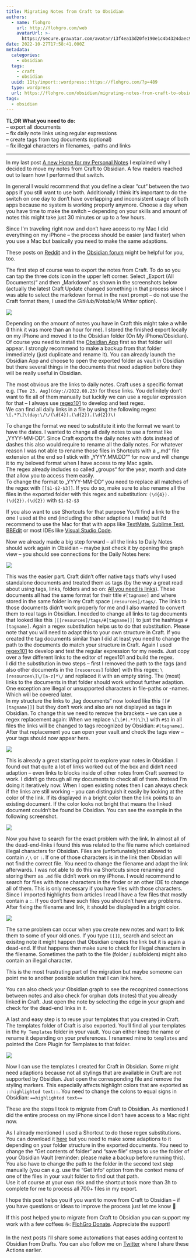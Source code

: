 ```yaml
---
title: Migrating Notes from Craft to Obsidian
authors:
  - name: flohgro
    url: http://flohgro.com/web
    avatarUrl: >-
      https://secure.gravatar.com/avatar/13f4ea13d20fe190e1c4b4324daec918?s=96&d=mm&r=g
date: 2022-10-27T17:58:41.000Z
metadata:
  categories:
    - obsidian
  tags:
    - craft
    - obsidian
  uuid: 11ty/import::wordpress::https://flohgro.com/?p=489
  type: wordpress
  url: https://flohgro.com/obsidian/migrating-notes-from-craft-to-obsidian/
tags:
  - obsidian
---
```

**TL;DR What you need to do:**  
– export all documents  
– fix daily note links using regular expressions  
– create tags from tag documents (optional)  
– fix illegal characters in filenames, -paths and links

* * *

In my last post [A new Home for my Personal Notes](https://flohgro.com/obsidian/a-new-home-for-my-personal-notes/) I explained why I decided to move my notes from Craft to Obsidian. A few readers reached out to learn how I performed that switch.

In general I would recommend that you define a clear “cut“ between the two apps if you still want to use both. Additionally I think it‘s important to do the switch on one day to don‘t have overlapping and inconsistent usage of both apps because no system is working properly anymore. Choose a day when you have time to make the switch – depending on your skills and amount of notes this might take just 30 minutes or up to a few hours.

Since I‘m traveling right now and don‘t have access to my Mac I did everything on my iPhone – the process should be easier (and faster) when you use a Mac but basically you need to make the same adaptions.

These posts on [Reddit](https://www.reddit.com/r/CraftDocs/comments/y1sbqg/export_from_craft_to_obsidian/) and in the [Obsidian forum](https://forum.obsidian.md/t/import-from-craft-to-obsidian/19448) might be helpful for you, too.

The first step of course was to export the notes from Craft. To do so you can tap the three dots icon in the upper left corner. Select „Export (All Documents)“ and then „Markdown“ as shown in the screenshots below (actually the latest Craft Update changed something in that process since I was able to select the markdown format in the next prompt – do not use the Craft format there, I used the _GitHub/Notable/iA Writer_ option).

![](/assets/68F06555-B6A6-4A3E-AF4D-A260CF-J40ojoZrtaRx.png)

Depending on the amount of notes you have in Craft this might take a while (I think it was more than an hour for me). I stored the finished export locally on my iPhone and moved it to the Obsidian folder (On My iPhone/Obsidian). Of course you need to install the [Obsidian App](https://apps.apple.com/de/app/obsidian-connected-notes/id1557175442?l=en) first so that folder will appear. I strongly recommend to make a backup from that folder immediately (just duplicate and rename it). You can already launch the Obsidian App and choose to open the exported folder as vault in Obsidian but there several things in the documents that need adaption before they will be really useful in Obsidian.

The most obvious are the links to daily notes. Craft uses a specific format e.g. `[Tue 23. Aug](day://2022.08.23)` for these links. You definitely don‘t want to fix all of them manually but luckily we can use a regular expression for that – I always use [regex101](https://regex101.com) to develop and test regex.  
We can find all daily links in a file by using the following regex:  
`\[.*?\]\(day:\/\/(\d{4}).(\d{2}).(\d{2})\)`

To change the format we need to substitute it into the format we want to have the dates. I wanted to change all daily notes to use a format like „YYYY-MM-DD“. Since Craft exports the daily notes with dots instead of dashes this also would require to rename all the daily notes. For whatever reason I was not able to rename those files in Shortcuts with a „.md“ file extension at the end so I stick with „YYYY.MM.DD““ for now and will change it to my beloved format when I have access to my Mac again.  
The regex already includes so called „groups“ for the year, month and date that allow you to access them easily.  
To change the format to „YYYY-MM-DD“ you need to replace all matches of the regex with `[[$1-$2-$3]]`. If you do so, make sure to also rename all the files in the exported folder with this regex and substitution: `(\d{4}).(\d{2}).(\d{2})` with `$1-$2-$3`

If you also want to use Shortcuts for that purpose You‘ll find a link to the one I used at the end (including the other adaptions I made) but I‘d recommend to use the Mac for that with apps like [TextMate](https://github.com/textmate), [Sublime Text](https://www.sublimetext.com), [BBEdit](https://www.barebones.com/products/bbedit/) or most IDEs like [Visual Studio Code](https://code.visualstudio.com).

Now we already made a big step forward – all the links to Daily Notes should work again in Obsidian – maybe just check it by opening the graph view – you should see connections for the Daily Notes here:

![](/assets/CAC5CCB4-7174-499E-AA51-CF0381-7JyYF2w0ZWNW.png)

This was the easier part. Craft didn’t offer native tags that‘s why I used standalone documents and treated them as tags (by the way a great read about using tags, links, folders and so on: [All you need is links](https://subconscious.substack.com/p/all-you-need-is-links)). These documents all had the same format for their title `#[tagname]` and where stored in the same folder in my Craft space `[resources]/tags/`. The links to those documents didn‘t work properly for me and I also wanted to convert them to real tags in Obsidian. I needed to change all links to tag documents that looked like this `[[[resources]/tags/#[tagname]]]` to just the hashtags `#[tagname]`. Again a regex substitution helps us to do that substitution. Please note that you will need to adapt this to your own structure in Craft. If you created the tag documents similar than I did at least you need to change the path to the documents do match your structure in Craft. Again I used [regex101](https://regex101.com) to develop and test the regular expression for my needs. Just copy over a few different links to the editor of regex101 and build the regex.  
I did the substitution in two steps – first I removed the path to the tags (and also other documents in the `[resources]` folder) with this regex: `\[resources\]\/[a-z]*\/` and replaced it with an empty string. The (most) links to the documents in that folder should work without further adaption. One exception are illegal or unsupported characters in file-paths or -names. Which will be covered later.  
In my structure the links to „tag documents“ now looked like this `[[#[tagname]]]` but they don‘t work and also are not displayed as tags in Obsidian. To change this we need to remove the brackets – we can use a regex replacement again: When we replace `\[\[#(.*?)\]\]` with `#$1` in all files the links will be changed to tags recognized by Obsidian: `#[tagname]`. After that replacement you can open your vault and check the tags view – your tags should now appear here.

![](/assets/38B22B1B-537F-4F40-A673-CEDD60-Gl0NwGInVMGQ.png)

This is already a great starting point to explore your notes in Obsidian. I found out that quite a lot of links worked out of the box and didn‘t need adaption – even links to blocks inside of other notes from Craft seemed to work. I didn‘t go through all my documents to check all of them. Instead I‘m doing it iteratively now. When I open existing notes then I can always check if the links are still working – you can distinguish it easily by looking at the color of the link. If its displayed in a bright color then the link points to an existing document. If the color looks not bright that means the linked document couldn‘t be found be Obsidian. You can see the example in the following screenshot.

![](/assets/536E5B22-7197-488C-AA52-DBA87C-BG6oHpRgj5oR.png)

Now you have to search for the exact problem with the link. In almost all of the dead-end-links i found this was related to the file name which contained illegal characters for Obsidian. Files are (unfortunately)not allowed to contain `/`,`\` or `:`. If one of those characters is in the link then Obsidian will not find the correct file. You need to change the filename and adapt the link afterwards. I was not able to do this via Shortcuts since renaming and storing them as `.md` file didn‘t work on my iPhone. I would recommend to search for files with those characters in the finder or an other IDE to change all of them. This is only necessary if you have files with those characters. Since I imported highlights from articles I read I have a few files that mostly contain a `:`. If you don‘t have such files you shouldn’t have any problems.  
After fixing the filename and link, it should be displayed in a bright color.

![](/assets/73B6938C-4875-44B0-9E14-E067D7-a8MQGS3LtAVW.png)

The same problem can occur when you create new notes and want to link them to some of your old ones. If you type `[[]]`, search and select an exisitng note it might happen that Obsidian creates the link but it is again a dead-end. If that happens then make sure to check for illegal characters in the filename. Sometimes the path to the file (folder / subfolders) might also contain an illegal character.

This is the most frustrating part of the migration but maybe someone can point me to another possible solution that I can link here.

You can also check your Obsidian graph to see the recognized connections between notes and also check for orphan dots (notes) that you already linked in Craft. Just open the note by selecting the edge in your graph and check for the dead-end links in it.

A last and easy step is to reuse your templates that you created in Craft. The templates folder of Craft is also exported. You‘ll find all your templates in the `My Templates` folder in your vault. You can either keep the name or rename it depending on your preferences. I renamed mine to `templates` and pointed the Core Plugin for Templates to that folder.

![](/assets/F3127477-91F7-4A28-8989-C69455-RDcw5DWAoSdS.png)

Now I can use the templates I created for Craft in Obsidian. Some might need adaptions because not all stylings that are available in Craft are not supported by Obsidian. Just open the corresponding file and remove the styling markers. This especially affects highlight colors that are exported as `::highlighted text::`. You need to change the colons to equal signs in Obsidian: `==highlighted text==`

These are the steps I took to migrate from Craft to Obsidian. As mentioned I did the entire process on my iPhone since I don‘t have access to a Mac right now.

As I already mentioned I used a Shortcut to do those regex substitutions. You can download it [here](https://www.icloud.com/shortcuts/8c2733fcc3754a7baeed46108f8dcd7a) but you need to make some adaptions to it depending on your folder structure in the exported documents. You need to change the “Get contents of folder“ and “save file“ steps to use the folder of your Obsidian Vault (reminder: please make a backup before running this). You also have to change the path to the folder in the second text step manually (you can e.g. use the “Get Info“ option from the context menu of one of the files in your vault folder to find out that path.  
Use it of course at your own risk and the shortcut took more than 3h to complete for me to process all 700+ files in my export.

I hope this post helps you if you want to move from Craft to Obsidian – if you have questions or ideas to improve the process just let me know 🙌

If this post helped you to migrate from Craft to Obsidian you can support my work with a few coffees ☕️: [FlohGro Donate](https://flohgro.com/donate/). Appreciate the support!

In the next posts I‘ll share some automations that eases adding content to Obsidian from Drafts. You can also follow me on [Twitter](https://twitter.com/FlohGro) where I share these Actions earlier.
